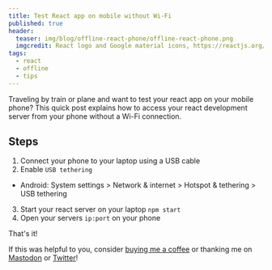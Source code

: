 ```yaml
---
title: Test React app on mobile without Wi-Fi
published: true
header:
  teaser: img/blog/offline-react-phone/offline-react-phone.png
  imgcredit: React logo and Google material icons, https://reactjs.org/ and https://fonts.google.com/icons, resized and composed together
tags:
  - react
  - offline
  - tips
---
```

Traveling by train or plane and want to test your react app on your mobile phone? This quick post explains how to access your react development server from your phone without a Wi-Fi connection.

## Steps

1. Connect your phone to your laptop using a USB cable
2. Enable `USB tethering`
  - Android: System settings > Network & internet > Hotspot & tethering > USB tethering
3. Start your react server on your laptop `npm start`
4. Open your servers `ip:port` on your phone

That's it!

If this was helpful to you, consider [buying me a coffee](https://www.buymeacoffee.com/jeroen) or thanking me on [Mastodon](https://androiddev.social/@Jeroenmols) or [Twitter](https://twitter.com/molsjeroen)!
